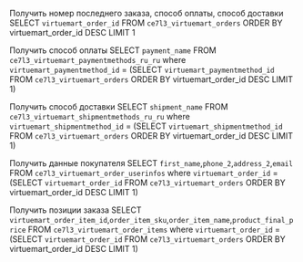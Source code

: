 Получить номер последнего заказа, способ оплаты, способ доставки
SELECT `virtuemart_order_id` FROM `ce7l3_virtuemart_orders` ORDER BY virtuemart_order_id DESC LIMIT 1

Получить способ оплаты
SELECT `payment_name` FROM `ce7l3_virtuemart_paymentmethods_ru_ru` where `virtuemart_paymentmethod_id` = (SELECT `virtuemart_paymentmethod_id` FROM `ce7l3_virtuemart_orders` ORDER BY virtuemart_order_id DESC LIMIT 1)

Получить способ доставки
SELECT `shipment_name` FROM `ce7l3_virtuemart_shipmentmethods_ru_ru` where `virtuemart_shipmentmethod_id` = (SELECT `virtuemart_shipmentmethod_id` FROM `ce7l3_virtuemart_orders` ORDER BY virtuemart_order_id DESC LIMIT 1)

Получить данные покупателя
SELECT `first_name`,`phone_2`,`address_2`,`email` FROM `ce7l3_virtuemart_order_userinfos` where `virtuemart_order_id` = (SELECT `virtuemart_order_id` FROM `ce7l3_virtuemart_orders` ORDER BY virtuemart_order_id DESC LIMIT 1)

Получить позиции заказа
SELECT `virtuemart_order_item_id`,`order_item_sku`,`order_item_name`,`product_final_price` FROM `ce7l3_virtuemart_order_items` where `virtuemart_order_id` = (SELECT `virtuemart_order_id` FROM `ce7l3_virtuemart_orders` ORDER BY virtuemart_order_id DESC LIMIT 1)